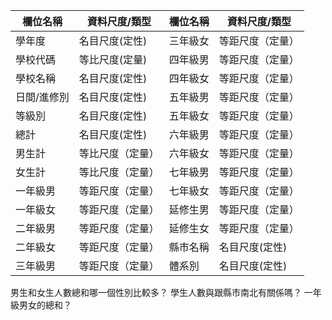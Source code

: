 | 欄位名稱      | 資料尺度/類型   | 欄位名稱      | 資料尺度/類型   |
| ------------- | -------------- | ------------- | -------------- |
| 學年度         | 名目尺度(定性) | 三年級女      |  等距尺度（定量）|
| 學校代碼       | 等比尺度(定量) | 四年級男       |   等距尺度（定量）|
| 學校名稱       | 名目尺度(定性) | 四年級女 | 等距尺度（定量）|
| 日間/進修別    | 名目尺度(定性) | 五年級男      |  等距尺度（定量）|
| 等級別        | 名目尺度(定性) | 五年級女      |  等距尺度（定量）| 
| 總計          | 名目尺度(定性)|六年級男       |  等距尺度（定量）| 
| 男生計        | 等比尺度（定量）| 六年級女      |  等距尺度（定量）| 
| 女生計        | 等比尺度（定量）| 七年級男      | 等距尺度（定量）| 
| 一年級男       | 等距尺度（定量）| 七年級女      | 等距尺度（定量）| 
| 一年級女        |  等距尺度（定量）| 延修生男      |  等距尺度（定量）| 
| 二年級男       |  等距尺度（定量）| 延修生女       |  等距尺度（定量）| 
| 二年級女        | 等距尺度（定量）| 縣市名稱       | 名目尺度(定性)| 
| 三年級男        |  等距尺度（定量）| 體系別     |名目尺度(定性)| 


男生和女生人數總和哪一個性別比較多？
學生人數與跟縣市南北有關係嗎？
一年級男女的總和？
